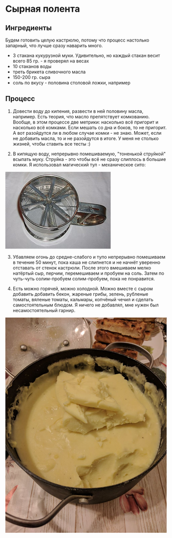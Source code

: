 Сырная полента
====

Ингредиенты
---

Будем готовить целую кастрюлю, потому что процесс настолько запарный, что лучше сразу наварить много.

- 3 стакана кукурузной муки. Удивительно, но каждый стакан весит всего 85 гр. - я проверял на весах
- 10 стаканов воды
- треть брикета сливочного масла
- 150-200 гр. сыра
- соль по вкусу - половина столовой ложки, например

Процесс
---

1. Довести воду до кипения, развести в ней половину масла, например. Есть теория, что масло препятствует комкованию.
Вообще, в этом процессе две метрики: насколько всё пригорит и насколько всё комками. Если мешать со дна и боков, то не пригорит. А вот разойдутся ли в любом случае комки - не знаю. Может, если не добавить масла, то и не разойдутся в итоге. У меня не столько жизней, чтобы ставить все тесты :)

2. В кипящую воду, непрерывно помешиваемую, "тоненькой струйкой" всыпать муку. Струйка - это чтобы всё не сразу
слиплось в большие комки. Я использовал магический тул - механическое сито:

![](329px-Puderzuckersieb1.jpg)

3. Убавляем огонь до средне-слабого и тупо непрерывно помешиваем в течение 50 минут, пока каша не слипнется и не начнёт уверенно отставать от стенок кастрюли. После этого вмешиваем мелко натёртый сыр, перчим, перемешиваем и пробуем на соль. Затем по чуть-чуть солим-пробуем солим-пробуем, пока не понравится.

4. Есть можно горячей, можно холодной. Можно вместе с сыром добавить добавить бекон, жареные грибы, зелень, рубленые томаты, вяленые томаты, кальмары, копчёный чечил и сделать самостоятельным блюдом. Я ничего не добавлял, мне нужен был несамостоятельный гарнир.

![](polenta.jpg)
